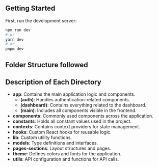 ## Getting Started

First, run the development server:

```bash
npm run dev
# or
yarn dev
# or
pnpm dev
```

## Folder Structure followed

## Description of Each Directory

- **app**: Contains the main application logic and components.
  - **(auth)**: Handles authentication-related components.
  - **(dashboard)**: Contains everything related to the dashboard.
  - **(main)**: Includes all components visible in the frontend.
- **components**: Commonly used components across the application.
- **constants**: Holds all constant values used in the project.
- **contexts**: Contains context providers for state management.
- **hooks**: Custom React hooks for reusable logic.
- **lib**: Custom utility functions.
- **models**: Type definitions and interfaces.
- **pages-sections**: Layout structures and pages.
- **theme**: Defines colors and fonts for the application.
- **utils**: API configuration and functions for API calls.



